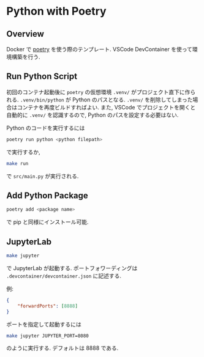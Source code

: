 # Python with Poetry
## Overview
Docker で [poetry](https://python-poetry.org/docs/basic-usage/) を使う際のテンプレート. VSCode DevContainer を使って環境構築を行う.

## Run Python Script
初回のコンテナ起動後に `poetry` の仮想環境 `.venv/` がプロジェクト直下に作られる. `.venv/bin/python` が Python のパスとなる. `.venv/` を削除してしまった場合はコンテナを再度ビルドすればよい. また, VSCode でプロジェクトを開くと自動的に `.venv/` を認識するので, Python のパスを設定する必要はない.

Python のコードを実行するには
```sh
poetry run python <python filepath>
```
で実行するか,
```sh
make run
```
で `src/main.py` が実行される.

## Add Python Package
```sh
poetry add <package name>
```
で pip と同様にインストール可能.

## JupyterLab
```sh
make jupyter
```
で JupyterLab が起動する. ポートフォワーディングは `.devcontainer/devcontainer.json` に記述する.

例:
```json
{
	"forwardPorts": [8888]
}

```
ポートを指定して起動するには
```sh
make jupyter JUPYTER_PORT=8080
```
のように実行する. デフォルトは 8888 である.
